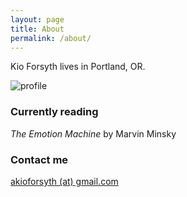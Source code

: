 ```yaml
---
layout: page
title: About
permalink: /about/
---
```

Kio Forsyth lives in Portland, OR. 


![profile](https://raw.githubusercontent.com/kioforsyth/fork/master/images/crop.png)

### Currently reading
*The Emotion Machine* by Marvin Minsky

### Contact me

[akioforsyth (at) gmail.com](mailto:akioforsyth@gmail.com)
